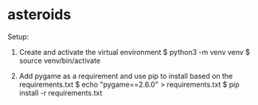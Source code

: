# asteroids
Setup:
1. Create and activate the virtual environment
$ python3 -m venv venv
$ source venv/bin/activate

2. Add pygame as a requirement and use pip to install based on the requirements.txt
$ echo "pygame==2.6.0" > requirements.txt
$ pip install -r requirements.txt


